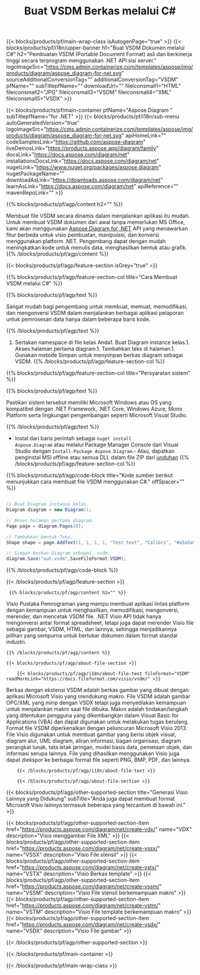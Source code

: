 ﻿---
title: Buat VSDM Berkas melalui C# 
url: /id/net/create-vsdm/ 
description: C# Contoh kode untuk membuat VSDM dokumen. Gunakan kode ini untuk membuat VSDM file dalam VB.NET, Asp.NET atau aplikasi berbasis .NET.
---
{{< blocks/products/pf/main-wrap-class isAutogenPage="true" >}}
{{< blocks/products/pf/i18n/upper-banner h1="Buat VSDM Dokumen melalui C#" h2="Pembuatan VSDM (Portable Document Format) asli dan berkinerja tinggi secara terprogram menggunakan .NET API sisi server." logoImageSrc="https://cms.admin.containerize.com/templates/aspose/img/products/diagram/aspose_diagram-for-net.svg" sourceAdditionalConversionTag="" additionalConversionTag="VSDM" pfName="" subTitlepfName="" downloadUrl="" fileiconsmall1="HTML" fileiconsmall2="JPG" fileiconsmall3="VSDM" fileiconsmall4="XML" fileiconsmall5="VSDX" >}}

{{< blocks/products/pf/main-container pfName="Aspose.Diagram " subTitlepfName="for .NET" >}}
{{< blocks/products/pf/i18n/sub-menu autoGeneratedVersion="true" logoImageSrc="https://cms.admin.containerize.com/templates/aspose/img/products/diagram/aspose_diagram-for-net.svg" apiHomeLink="" codeSamplesLink="https://github.com/aspose-diagram" liveDemosLink="https://products.aspose.app/diagram/family" docsLink="https://docs.aspose.com/diagram/net" installationsDocsLink="https://docs.aspose.com/diagram/net" nugetLink="https://www.nuget.org/packages/aspose.diagram" nugetPackageName="" downloadAsLink="https://downloads.aspose.com/diagram/net" learnAsLink="https://docs.aspose.com/diagram/net" apiReference="" mavenRepoLink="" >}}

{{% blocks/products/pf/agp/content h2="" %}}

 Membuat file VSDM secara dinamis dalam menjalankan aplikasi itu mudah. Untuk membuat VSDM dokumen dari awal tanpa memerlukan MS Office, kami akan menggunakan
 [Aspose.Diagram for .NET](https://products.aspose.com/diagram/net) 
 API yang menawarkan fitur berbeda untuk visio pembuatan, manipulasi, dan konversi menggunakan platform .NET. Pengembang dapat dengan mudah meningkatkan kode untuk menulis data, menghasilkan bentuk atau grafik.
{{% /blocks/products/pf/agp/content %}}

{{< blocks/products/pf/agp/feature-section isGrey="true" >}}

{{% blocks/products/pf/agp/feature-section-col title="Cara Membuat VSDM melalui C#" %}}

{{% blocks/products/pf/agp/text %}}

 Sangat mudah bagi pengembang untuk membuat, memuat, memodifikasi, dan mengonversi VSDM dalam menjalankan berbagai aplikasi pelaporan untuk pemrosesan data hanya dalam beberapa baris kode.

{{% /blocks/products/pf/agp/text %}}

1. Sertakan namespace di file kelas Anda1. Buat Diagram instance kelas.1. Akses halaman pertama diagram.1. Tambahkan teks di halaman.1. Gunakan metode Simpan untuk menyimpan berkas diagram sebagai VSDM.
{{% /blocks/products/pf/agp/feature-section-col %}}

{{% blocks/products/pf/agp/feature-section-col title="Persyaratan sistem" %}}

{{% blocks/products/pf/agp/text %}}

 Pastikan sistem tersebut memiliki Microsoft Windows atau OS yang kompatibel dengan .NET Framework, .NET Core, Windows Azure, Mono Platform serta lingkungan pengembangan seperti Microsoft Visual Studio. 

{{% /blocks/products/pf/agp/text %}}

- Instal dari baris perintah sebagai <code>nuget install Aspose.Diagram</code> atau melalui Package Manager Console dari Visual Studio dengan <code>Install-Package Aspose.Diagram</code>.- Atau, dapatkan penginstal MSI offline atau semua DLL dalam file ZIP dari <a href="https://downloads.aspose.com/diagram/net">unduhan</a>
{{% /blocks/products/pf/agp/feature-section-col %}}

{{% blocks/products/pf/agp/code-block title="Kode sumber berikut menunjukkan cara membuat file VSDM menggunakan C#." offSpacer="" %}}

```cs

// Buat Diagram instance kelas.
Diagram diagram = new Diagram();

// Akses halaman pertama diagram.
Page page = diagram.Pages[0];

// Tambahkan bentuk Teks.
Shape shape = page.AddText(1, 1, 1, 1, "Test text", "Calibri", "#a5a5a5", 0.25);

// Simpan berkas Diagram sebagai .vsdm.
diagram.Save("out.vsdm",SaveFileFormat.VSDM);


```

{{% /blocks/products/pf/agp/code-block %}}

{{< /blocks/products/pf/agp/feature-section >}}

<!-- aboutfile Starts -->

     
     {{% blocks/products/pf/agp/content h2="" %}}

 Visio Pustaka Pemrograman yang mampu membuat aplikasi lintas platform dengan kemampuan untuk menghasilkan, memodifikasi, mengonversi, merender, dan mencetak VSDM file. .NET Visio API tidak hanya mengonversi antar format spreadsheet, tetapi juga dapat merender Visio file sebagai gambar, VSDM, HTML, dan lainnya, sehingga menjadikannya pilihan yang sempurna untuk bertukar dokumen dalam format standar industri.

    {{% /blocks/products/pf/agp/content %}}

    {{< blocks/products/pf/agp/about-file-section >}}

        {{< blocks/products/pf/agp/i18n/about-file-text fileFormat="VSDM" readMoreLink="https://docs.fileformat.com/visio/vsdm/" >}}
Berkas dengan ekstensi VSDM adalah berkas gambar yang dibuat dengan aplikasi Microsoft Visio yang mendukung makro. File VSDM adalah gambar OPC/XML yang mirip dengan VSDX tetapi juga menyediakan kemampuan untuk menjalankan makro saat file dibuka. Makro adalah tindakan/langkah yang ditentukan pengguna yang dikembangkan dalam Visual Basic for Applications (VBA) dan dapat digunakan untuk melakukan tugas berulang. Format file VSDM diperkenalkan dengan peluncuran Microsoft Visio 2013. File Visio digunakan untuk membuat gambar yang berisi objek visual, diagram alur, UML diagram, aliran informasi, bagan organisasi, diagram perangkat lunak, tata letak jaringan, model basis data, pemetaan objek, dan informasi serupa lainnya. File yang dihasilkan menggunakan Visio juga dapat diekspor ke berbagai format file seperti PNG, BMP, PDF, dan lainnya. 

        {{< /blocks/products/pf/agp/i18n/about-file-text >}}

        {{< /blocks/products/pf/agp/about-file-section >}}

          

<!-- aboutfile Ends -->

{{< blocks/products/pf/agp/other-supported-section title="Generasi Visio Lainnya yang Didukung" subTitle="Anda juga dapat membuat format Microsoft Visio lainnya termasuk beberapa yang tercantum di bawah ini." >}}

{{< blocks/products/pf/agp/other-supported-section-item href="https://products.aspose.com/diagram/net/create-vdx/" name="VDX" description="Visio menggambar File XML" >}} 
{{< blocks/products/pf/agp/other-supported-section-item href="https://products.aspose.com/diagram/net/create-vssx/" name="VSSX" description="Visio File stensil" >}}
{{< blocks/products/pf/agp/other-supported-section-item href="https://products.aspose.com/diagram/net/create-vstx/" name="VSTX" description="Visio Berkas template" >}}
{{< blocks/products/pf/agp/other-supported-section-item href="https://products.aspose.com/diagram/net/create-vssm/" name="VSSM" description="Visio File stensil berkemampuan makro" >}}
{{< blocks/products/pf/agp/other-supported-section-item href="https://products.aspose.com/diagram/net/create-vstm/" name="VSTM" description="Visio File template berkemampuan makro" >}}
{{< blocks/products/pf/agp/other-supported-section-item href="https://products.aspose.com/diagram/net/create-vsdx/" name="VSDX" description="Visio File gambar" >}}

{{< /blocks/products/pf/agp/other-supported-section >}}

{{< /blocks/products/pf/main-container >}}
    
{{< /blocks/products/pf/main-wrap-class >}}
